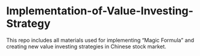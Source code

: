 # Implementation-of-Value-Investing-Strategy
This repo includes all materials used for implementing “Magic Formula” and creating new value investing strategies in Chinese stock market.
